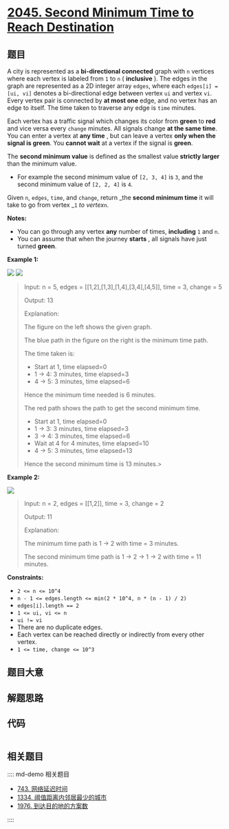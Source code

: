 # [2045. Second Minimum Time to Reach Destination](https://leetcode.com/problems/second-minimum-time-to-reach-destination/)

## 题目

A city is represented as a **bi-directional connected** graph with `n`
vertices where each vertex is labeled from `1` to `n` ( **inclusive** ). The
edges in the graph are represented as a 2D integer array `edges`, where each
`edges[i] = [ui, vi]` denotes a bi-directional edge between vertex `ui` and
vertex `vi`. Every vertex pair is connected by **at most one** edge, and no
vertex has an edge to itself. The time taken to traverse any edge is `time`
minutes.

Each vertex has a traffic signal which changes its color from **green** to
**red** and vice versa every `change` minutes. All signals change **at the
same time**. You can enter a vertex at **any time** , but can leave a vertex
**only when the signal is green**. You **cannot wait** at a vertex if the
signal is **green**.

The **second minimum value** is defined as the smallest value **strictly
larger** than the minimum value.

- For example the second minimum value of `[2, 3, 4]` is `3`, and the second minimum value of `[2, 2, 4]` is `4`.

Given `n`, `edges`, `time`, and `change`, return _the **second minimum time**
it will take to go from vertex _`1` _to vertex_`n`.

**Notes:**

- You can go through any vertex **any** number of times, **including** `1` and `n`.
- You can assume that when the journey **starts** , all signals have just turned **green**.

**Example 1:**

![](https://assets.leetcode.com/uploads/2021/09/29/e1.png)
![](https://assets.leetcode.com/uploads/2021/09/29/e2.png)

> Input: n = 5, edges = [[1,2],[1,3],[1,4],[3,4],[4,5]], time = 3, change = 5
>
> Output: 13
>
> Explanation:
>
> The figure on the left shows the given graph.
>
> The blue path in the figure on the right is the minimum time path.
>
> The time taken is:
>
> - Start at 1, time elapsed=0
> - 1 -> 4: 3 minutes, time elapsed=3
> - 4 -> 5: 3 minutes, time elapsed=6
>
> Hence the minimum time needed is 6 minutes.
>
> The red path shows the path to get the second minimum time.
>
> - Start at 1, time elapsed=0
> - 1 -> 3: 3 minutes, time elapsed=3
> - 3 -> 4: 3 minutes, time elapsed=6
> - Wait at 4 for 4 minutes, time elapsed=10
> - 4 -> 5: 3 minutes, time elapsed=13
>
> Hence the second minimum time is 13 minutes.>

**Example 2:**

![](https://assets.leetcode.com/uploads/2021/09/29/eg2.png)

> Input: n = 2, edges = [[1,2]], time = 3, change = 2
>
> Output: 11
>
> Explanation:
>
> The minimum time path is 1 -> 2 with time = 3 minutes.
>
> The second minimum time path is 1 -> 2 -> 1 -> 2 with time = 11 minutes.

**Constraints:**

- `2 <= n <= 10^4`
- `n - 1 <= edges.length <= min(2 * 10^4, n * (n - 1) / 2)`
- `edges[i].length == 2`
- `1 <= ui, vi <= n`
- `ui != vi`
- There are no duplicate edges.
- Each vertex can be reached directly or indirectly from every other vertex.
- `1 <= time, change <= 10^3`

## 题目大意

## 解题思路

## 代码

```javascript

```

## 相关题目

:::: md-demo 相关题目

- [743. 网络延迟时间](https://leetcode.com/problems/network-delay-time)
- [1334. 阈值距离内邻居最少的城市](https://leetcode.com/problems/find-the-city-with-the-smallest-number-of-neighbors-at-a-threshold-distance)
- [1976. 到达目的地的方案数](https://leetcode.com/problems/number-of-ways-to-arrive-at-destination)

::::
